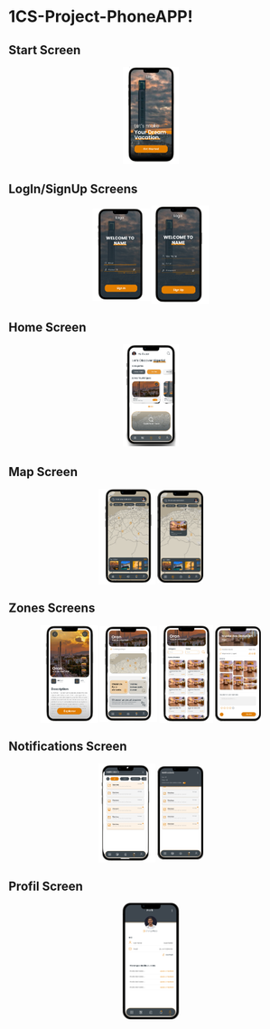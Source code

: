 # 1CS-Project-PhoneAPP!

## Start Screen

<p align="center">
<img  width="20%" src="./assets/UI-images/start.png"/>
</p>

## LogIn/SignUp Screens

<p align="center">
<img align="center" width="20%" src="./assets/UI-images/SignIn.png"/>
<img align="center" width="20%" src="./assets/UI-images/SignUp.png"/>
</p>

## Home Screen

<p align="center">
  <img  width="20%" src="./assets/UI-images/Home.png"/>
</p>

## Map Screen

<p align="center">
  <img align="center" width="20%" src="./assets/UI-images/Map.png"/>
   <img align="center" width="16%" src="./assets/UI-images/map2.png"/>
</p>

## Zones Screens

<p align="center">
<img align="center" width="20%" src="./assets/UI-images/Zone.png"/>
<img align="center" width="20%" src="./assets/UI-images/navigation.png"/>
<img align="center" width="19%" src="./assets/UI-images/events.png"/>
<img align="center" width="16%" src="./assets/UI-images/Carte.png"/>
</p>

## Notifications Screen

<p align="center">
<img align="center" width="20%" src="./assets/UI-images/notification.png"/>
<img align="center" width="16%" src="./assets/UI-images/notification2.png"/>
</p>

## Profil Screen

<p align="center">
<img align="center" width="20%" src="./assets/UI-images/Profil.png"/>
</p>
